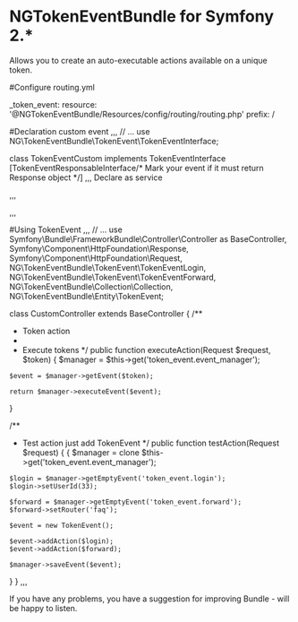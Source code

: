 NGTokenEventBundle for Symfony 2.*
==================================

Allows you to create an auto-executable actions available on a unique token.

#Configure routing.yml

_token_event:
    resource: '@NGTokenEventBundle/Resources/config/routing/routing.php'
    prefix: /


#Declaration custom event
,,,
// ...
use NG\TokenEventBundle\TokenEvent\TokenEventInterface;

class TokenEventCustom implements TokenEventInterface [TokenEventResponsableInterface/* Mark your event if it must return Response object */]
,,,
Declare as service

,,,
<service id="token_event.custom" class="Path\To\Your\TokenEvent\TokenEventCustom">
  <!--- Any arguments -->
  <tag name="token_event.type" />
</service>
,,,

#Using TokenEvent
,,,
// ...
use Symfony\Bundle\FrameworkBundle\Controller\Controller as BaseController,
    Symfony\Component\HttpFoundation\Response,
    Symfony\Component\HttpFoundation\Request,
    NG\TokenEventBundle\TokenEvent\TokenEventLogin,
    NG\TokenEventBundle\TokenEvent\TokenEventForward,
    NG\TokenEventBundle\Collection\Collection,
    NG\TokenEventBundle\Entity\TokenEvent;

class CustomController extends BaseController
{
  /**
   * Token action
   *
   * Execute tokens
   */
  public function executeAction(Request $request, $token) {
    $manager = $this->get('token_event.event_manager');
    
    $event = $manager->getEvent($token);
    
    return $manager->executeEvent($event);
  }
  
  /**
   * Test action just add TokenEvent
   */
  public function testAction(Request $request) {
  {
    $manager = clone $this->get('token_event.event_manager');
    
    $login = $manager->getEmptyEvent('token_event.login');
    $login->setUserId(33);
    
    $forward = $manager->getEmptyEvent('token_event.forward');
    $forward->setRouter('faq');
    
    $event = new TokenEvent();
    
    $event->addAction($login);
    $event->addAction($forward);
    
    $manager->saveEvent($event);
  }
}
,,,

If you have any problems, you have a suggestion for improving Bundle - will be happy to listen.